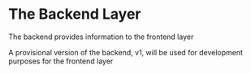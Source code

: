 # The Backend Layer

The backend provides information to the frontend layer

A provisional version of the backend, v1, will be used for development purposes for the frontend layer
